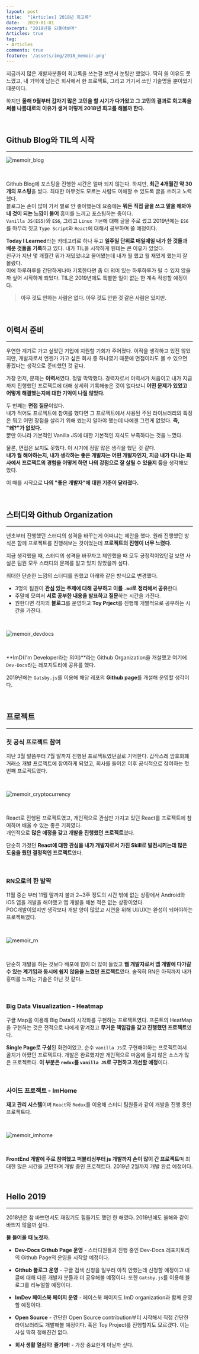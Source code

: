```yaml
---
layout: post
title:  "[Articles] 2018년 회고록"
date:   2019-01-01
excerpt: "2018년을 되돌아보며"
Articles: true
tag:
- Articles
comments: true
feature: '/assets/img/2018_memoir.png'
---
```


지금까지 많은 개발자분들이 회고록을 쓰는걸 보면서 눈팅만 했었다. 딱히 쓸 이유도 못 느꼈고, 내 기억에 남는건 회사에서 한 프로젝트, 그리고 거기서 쓰인 기술명들 뿐이었기 때문이다.

 하지만 **올해 9월부터 갑자기 많은 고민을 할 시기가 다가왔고 그 고민의 결과로 회고록을 써볼 나름대로의 이유가 생겨 이렇게 2018년 회고를 해볼까 한다.**

<br/>

## Github Blog와 TIL의 시작

---

![memoir_blog](/assets/img/memoir_blog.png)

<br/>

Github Blog에 포스팅을 진행한 시간은 얼마 되지 않는다. 하지만, **최근 4개월간 약 30개의 포스팅**을 썼다. 최대한 아무것도 모르는 사람도 이해할 수 있도록 글을 쓰려고 노력했다.<br/>
블로그는 손이 많이 가서 별로 안 좋아했는데 요즘에는 **뭐든 직접 글을 쓰고 말을 해봐야 내 것이 되는 느낌이 들어** 흥미를 느끼고 포스팅하는 중이다.<br/>`Vanilla JS(ES5)`와 `ES6`, 그리고 `Linux 기본`에 대해 글을 주로 썼고 2019년에는 `ES6`를 마무리 짓고 `Type Script`와 `React`에 대해서 공부하며 쓸 예정이다.

**Today I Learned**라는 카테고리르 하나 두고 **일주일 단위로 매일매일 내가 한 것들과 배운 것들을 기록**하고 있다. 내가 TIL을 시작하게 된데는 큰 이유가 있었다. <br/> 친구가 지난 몇 개월간 뭐가 재밌었냐고 물어봤는데 내가 뭘 했고 뭘 재밌게 했는지 잘 몰랐다. <br/>이에 하루하루를 간단하게나마 기록한다면 좀 더 의미 있는 하루하루가 될 수 있지 않을까 싶어 시작하게 되었다. TIL은 2019년에도 특별한 일이 없는 한 계속 작성할 예정이다.

> **아무 것도 안하는 사람은 없다. 아무 것도 안한 것 같은 사람은 있지만.**

<br/>

## 이력서 준비

---

우연한 계기로 가고 싶었던 기업에 지원할 기회가 주어졌다. 이직을 생각하고 있진 않았지만, 개발자로서 언젠가 가고 싶은 회사 중 하나였기 때문에 면접이라도 볼 수 있으면 좋겠다는 생각으로 준비했던 것 같다.

가장 먼저, 문제는 **이력서**였다. 정말 막막했다. 경력자로서 이력서가 처음이고 내가 지금까지 진행했던 프로젝트에 대해 상세히 기록해놓은 것이 없다보니 **어떤 문제가 있었고 어떻게 해결했는지에 대한 기억이 나질 않았다.**

두 번째는 **면접 질문**이었다. <br/>내가 적어도 프로젝트에 참여를 했다면 그 프로젝트에서 사용된 주된 라이브러리의 특징은 뭐고 어떤 장점을 살리기 위해 썼는지 알아야 했는데 나에겐 그런게 없었다. **즉, "왜?"가 없었다.** <br/>뿐만 아니라 기본적인 Vanilla JS에 대한 기본적인 지식도 부족하다는 것을 느꼈다.

물론, 면접은 보지도 못했다. 이 시기에 정말 많은 생각을 했던 것 같다. <br/>**내가 뭘 해야하는지, 내가 생각하는 좋은 개발자는 어떤 개발자인지, 지금 내가 다니는 회사에서 프로젝트의 경험을 어떻게 하면 나의 강점으로 잘 살릴 수 있을지 등**을 생각해보았다. 

이 때를 시작으로 **나의 "좋은 개발자"에 대한 기준이 달라졌다.**

<br/>

## 스터디와 Github Organization

---

년초부터 진행했던 스터디의 성격을 바꾸는게 어떠냐는 제안을 했다. 원래 진행했던 방식은 함께 프로젝트를 진행해보는 것이었는데 **프로젝트의 진행이 너무 느렸다.**

지금 생각했을 때, 스터디의 성격을 바꾸자고 제안했을 때 모두 긍정적이었던걸 보면 사실은 팀원 모두 스터디의 문제를 알고 있지 않았을까 싶다.

최대한 단순한 느낌의 스터디를 원했고 아래와 같은 방식으로 변경했다.

* 3명의 팀원이 **관심 있는 주제에 대해 공부하고 이를 `.md`로 정리해서 공유**한다.
* 주말에 모여서 **서로 공부한 내용을 발표하고 질문**하는 시간을 가진다.
* 원한다면 각자의 **블로그**를 운영하고 **Toy Prject**를 진행해 개별적으로 공부하는 시간을 가진다.

<br/>

![memoir_devdocs](/assets/img/memoir_devdocs.png)

<br/>

**ImD(I'm Developer라는 의미)**라는 Github Organization을 개설했고 여기에 `Dev-Docs`라는 레포지토리에 공유를 했다. 

2019년에는 `Gatsby.js`를 이용해 해당 레포의 **Github page**를 개설해 운영할 생각이다.

<br/>

## 프로젝트

---

### 첫 공식 프로젝트 참여

지난 3월 말쯤부터 7월 말까지 진행된 프로젝트였던걸로 기억한다. 갑작스레 암호화폐 거래소 개발 프로젝트에 참여하게 되었고, 회사를 들어온 이후 공식적으로 참여하는 첫 번째 프로젝트였다.

<br/>

![memoir_cryptocurrency](/assets/img/memoir_cryptocurrency.png)

<br/>

React로 진행된 프로젝트였고, 개인적으로 관심만 가지고 있던 React를 프로젝트에 참여하며 배울 수 있는 좋은 기회였다. <br/>개인적으로 **많은 애정을 갖고 개발을 진행했던 프로젝트**였다.

단순히 가졌던 **React에 대한 관심을 내가 개발자로서 가진 Skill로 발전시키는데 많은 도움을 줬던 결정적인 프로젝트**였다.

<br/>

### RN으로의 한 발짝

11월 중순 부터 11월 말까지 불과 2~3주 정도의 시간 밖에 없는 상황에서 Android와 iOS 앱을 개발을 해야했고 앱 개발을 해본 적은 없는 상황이었다.<br/> POC개발이었지만 생각보다 개발 양이 많았고 시연을 위해 UI/UX는 완성이 되어야하는 프로젝트였다.

<br/>

![memoir_rn](/assets/img/memoir_rn.jpg)

<br/>

 단순히 개발을 하는 것보다 배포에 힘이 더 많이 들었고 **웹 개발자로서 앱 개발에 다가갈 수 있는 계기임과 동시에 쉽지 않음을 느꼈던 프로젝트**였다. 솔직히 RN은 아직까지 내가 흥미를 느끼는 기술은 아닌 것 같다.

<br/>

 ### Big Data Visualization - Heatmap

구글 Map을 이용해 Big Data의 시각화를 구현하는 프로젝트였다. 프론트의 HeatMap을 구현하는 것은 전적으로 나에게 맡겨졌고 **무거운 책임감을 갖고 진행했던 프로젝트**였다.

**Single Page로 구성**된 화면이었고, 순수 `vanilla JS`로 구현해야하는 프로젝트여서 골치가 아팠던 프로젝트다. 개발은 완료했지만 개인적으로 마음에 들지 않은 소스가 많은 프로젝트다. **이 부분은 `redux`를 `vanilla JS`로 구현하고 개선할 예정**이다.

<br/>

### 사이드 프로젝트 - ImHome

**재고 관리 시스템**이며 `React`와 `Redux`를 이용해 스터디 팀원들과 같이 개발을 진행 중인 프로젝트다.

<br/>

![memoir_imhome](/assets/img/memoir_imhome.png)

<br/>

 **FrontEnd 개발에 주로 참여했고 퍼블리싱부터 js 개발까지 손이 많이 간 프로젝트**며 최대한 많은 시간을 고민하며 개발 중인 프로젝트다. 2019년 2월까지 개발 완료 예정이다.

<br/>

## Hello 2019

---

2018년은 참 바쁘면서도 재밌기도 힘들기도 했던 한 해였다.
2019년에도 올해와 같이 바쁘지 않을까 싶다. 

**물 들어올 때 노젓자.**

* **Dev-Docs Github Page 운영** - 스터디원들과 진행 중인 Dev-Docs 레포지토리의 Github Page의 운영을 시작할 예정이다.

* **Github 블로그 운영** - 구글 검색 신청을 일부러 아직 안했는데 신청할 예정이고 내 글에 대해 다른 개발자 분들과 더 공유해볼 예정이다. 또한 `Gatsby.js`를 이용해 블로그를 리뉴얼할 예정이다.

* **ImDev 페이스북 페이지 운영** - 페이스북 페이지도 ImD organization과 함께 운영할 예정이다.

* **Open Source** - 간단한 Open Source contribution부터 시작해서 직접 간단한 라이브러리도 개발해볼 예정이다. 혹은 Toy Project를 진행할지도 모르겠다. 이는 사실 딱히 정해진건 없다.

* **회사 생활 열심히! 즐기며!** - 가장 중요한게 아닐까 싶다.